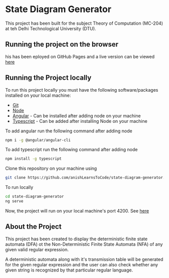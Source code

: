 # State Diagram Generator

This project has been built for the subject Theory of Computation (MC-204) at teh Delhi Technological 
University (DTU).

## Running the project on the browser

his has been eployed on GitHub Pages and a live version can be viewed 
[here](https:///www.anishLearnsToCode.github.io)

## Running the Project locally
To run this project locally you must have the following software/packages installed on your
local machine:

- [Git](https://git-scm.com/)
- [Node](https://nodejs.org/en/)
- [Angular](https://angular.io/) - Can be installed after adding node on your machine
- [Typescript](https://www.typescriptlang.org/) - Can be added after installing Node on your machine

To add angular run the following command after adding node
```bash
npm i -g @angular/angular-cli
```

To add typescript run the following command after adding node
```bash
npm install -g typescript
```

Clone this repository on your machine using
```bash
git clone https://github.com/anishLearnsToCode/state-diagram-generator.git
```

To run locally
```bash
cd state-diagram-generator
ng serve
```

Now, the project will run on your local machine's port 4200. See [here](localhost:4200)

## About the Project

This project has been created to display the deterministic finite state automata (DFA) ot the 
Non-Deterministic Finite State Automata (NFA) of any given valid regular expression.

A deterministic automata along with it's transmission table will be generated for the given
regular expression and the user can also check whether any given string is recognized by that
particular regular language.
